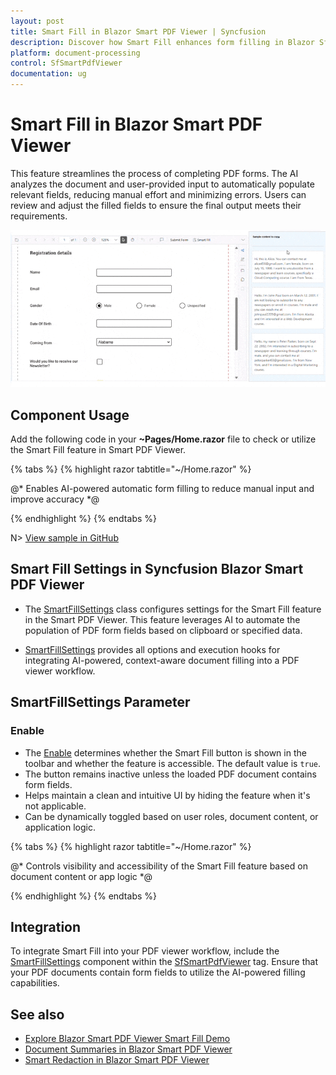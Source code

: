 ```yaml
---
layout: post
title: Smart Fill in Blazor Smart PDF Viewer | Syncfusion
description: Discover how Smart Fill enhances form filling in Blazor SfSmartPdfViewer by auto-detecting and populating PDF fields.
platform: document-processing
control: SfSmartPdfViewer
documentation: ug
---
```


# Smart Fill in Blazor Smart PDF Viewer
This feature streamlines the process of completing PDF forms. The AI analyzes the document and user-provided input to automatically populate relevant fields, reducing manual effort and minimizing errors. Users can review and adjust the filled fields to ensure the final output meets their requirements.

![Smart Fill](images/smartfill_pdfviewer.gif)

## Component Usage
Add the following code in your **~Pages/Home.razor** file to check or utilize the Smart Fill feature in Smart PDF Viewer.

{% tabs %}
{% highlight razor tabtitle="~/Home.razor" %}

@* Enables AI-powered automatic form filling to reduce manual input and improve accuracy *@

<SfSmartPdfViewer DocumentPath="https://cdn.syncfusion.com/content/pdf/pdf-succinctly.pdf">
     <SmartFillSettings/>
</SfSmartPdfViewer>

{% endhighlight %}
{% endtabs %}

N> [View sample in GitHub](https://github.com/SyncfusionExamples/blazor-smart-pdf-viewer-examples/tree/master/SmartFill)

## Smart Fill Settings in Syncfusion Blazor Smart PDF Viewer
- The [SmartFillSettings](https://help.syncfusion.com//cr/blazor/Syncfusion.Blazor.SmartPdfViewer.SmartFillSettings.html) class configures settings for the Smart Fill feature in the Smart PDF Viewer. This feature leverages AI to automate the population of PDF form fields based on clipboard or specified data.

- [SmartFillSettings](https://help.syncfusion.com//cr/blazor/Syncfusion.Blazor.SmartPdfViewer.SmartFillSettings.html) provides all options and execution hooks for integrating AI-powered, context-aware document filling into a PDF viewer workflow.

## SmartFillSettings Parameter

### Enable
- The [Enable](https://help.syncfusion.com//cr/blazor/Syncfusion.Blazor.SmartPdfViewer.SmartFillSettings.html#Syncfusion_Blazor_SmartPdfViewer_SmartFillSettings_Enable) determines whether the Smart Fill button is shown in the toolbar and whether the feature is accessible. The default value is `true`.
- The button remains inactive unless the loaded PDF document contains form fields.
- Helps maintain a clean and intuitive UI by hiding the feature when it's not applicable.
- Can be dynamically toggled based on user roles, document content, or application logic.

{% tabs %}
{% highlight razor tabtitle="~/Home.razor" %}

@* Controls visibility and accessibility of the Smart Fill feature based on document content or app logic *@

<SfSmartPdfViewer DocumentPath="https://cdn.syncfusion.com/content/pdf/pdf-succinctly.pdf">
    <SmartFillSettings Enable="false" />
</SfSmartPdfViewer>

{% endhighlight %}
{% endtabs %}

## Integration
To integrate Smart Fill into your PDF viewer workflow, include the [SmartFillSettings](https://help.syncfusion.com//cr/blazor/Syncfusion.Blazor.SmartPdfViewer.SmartFillSettings.html) component within the [SfSmartPdfViewer](https://help.syncfusion.com//cr/blazor/Syncfusion.Blazor.SmartPdfViewer.SfSmartPdfViewer.html) tag. Ensure that your PDF documents contain form fields to utilize the AI-powered filling capabilities.

## See also

* [Explore Blazor Smart PDF Viewer Smart Fill Demo](https://document.syncfusion.com/demos/pdf-viewer/blazor-server/smart-pdf-viewer/smartfill?theme=fluent2)
* [Document Summaries in Blazor Smart PDF Viewer](./document-summarizer)
* [Smart Redaction in Blazor Smart PDF Viewer](./smart-redaction)